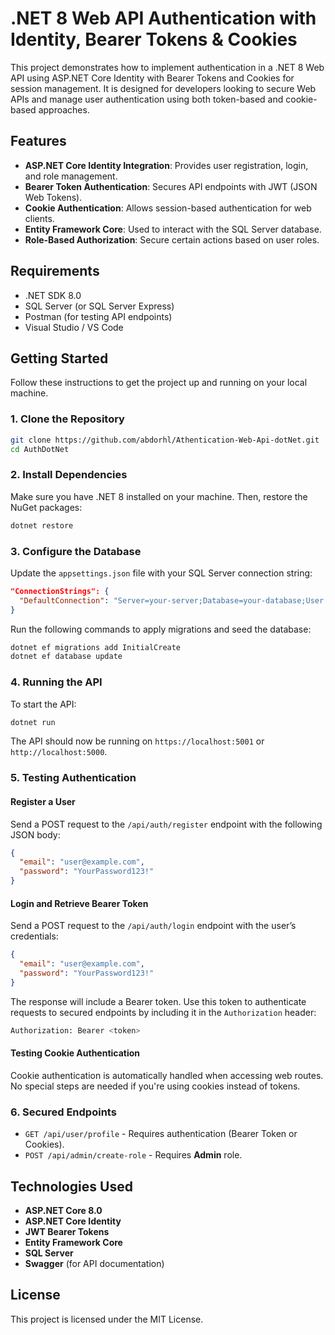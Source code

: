 # .NET 8 Web API Authentication with Identity, Bearer Tokens & Cookies

This project demonstrates how to implement authentication in a .NET 8 Web API using ASP.NET Core Identity with Bearer Tokens and Cookies for session management. It is designed for developers looking to secure Web APIs and manage user authentication using both token-based and cookie-based approaches.

## Features

- **ASP.NET Core Identity Integration**: Provides user registration, login, and role management.
- **Bearer Token Authentication**: Secures API endpoints with JWT (JSON Web Tokens).
- **Cookie Authentication**: Allows session-based authentication for web clients.
- **Entity Framework Core**: Used to interact with the SQL Server database.
- **Role-Based Authorization**: Secure certain actions based on user roles.

## Requirements

- .NET SDK 8.0
- SQL Server (or SQL Server Express)
- Postman (for testing API endpoints)
- Visual Studio / VS Code

## Getting Started

Follow these instructions to get the project up and running on your local machine.

### 1. Clone the Repository

```bash
git clone https://github.com/abdorhl/Athentication-Web-Api-dotNet.git
cd AuthDotNet
```

### 2. Install Dependencies

Make sure you have .NET 8 installed on your machine. Then, restore the NuGet packages:

```bash
dotnet restore
```

### 3. Configure the Database

Update the `appsettings.json` file with your SQL Server connection string:

```json
"ConnectionStrings": {
  "DefaultConnection": "Server=your-server;Database=your-database;User Id=your-user;Password=your-password;"
}
```

Run the following commands to apply migrations and seed the database:

```bash
dotnet ef migrations add InitialCreate
dotnet ef database update
```

### 4. Running the API

To start the API:

```bash
dotnet run
```

The API should now be running on `https://localhost:5001` or `http://localhost:5000`.

### 5. Testing Authentication

#### Register a User

Send a POST request to the `/api/auth/register` endpoint with the following JSON body:

```json
{
  "email": "user@example.com",
  "password": "YourPassword123!"
}
```

#### Login and Retrieve Bearer Token

Send a POST request to the `/api/auth/login` endpoint with the user’s credentials:

```json
{
  "email": "user@example.com",
  "password": "YourPassword123!"
}
```

The response will include a Bearer token. Use this token to authenticate requests to secured endpoints by including it in the `Authorization` header:

```bash
Authorization: Bearer <token>
```

#### Testing Cookie Authentication

Cookie authentication is automatically handled when accessing web routes. No special steps are needed if you're using cookies instead of tokens.

### 6. Secured Endpoints

- `GET /api/user/profile` - Requires authentication (Bearer Token or Cookies).
- `POST /api/admin/create-role` - Requires **Admin** role.

## Technologies Used

- **ASP.NET Core 8.0**
- **ASP.NET Core Identity**
- **JWT Bearer Tokens**
- **Entity Framework Core**
- **SQL Server**
- **Swagger** (for API documentation)

## License

This project is licensed under the MIT License.

